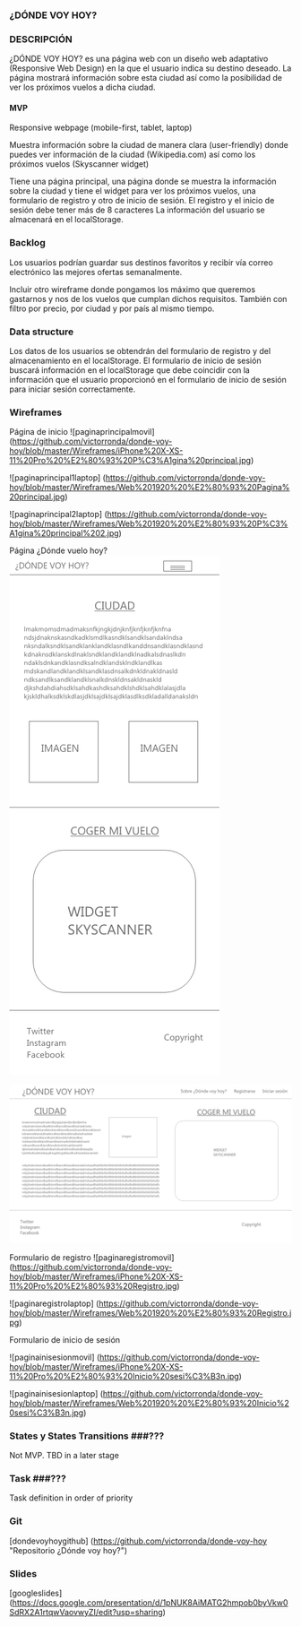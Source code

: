 ### ¿DÓNDE VOY HOY?



### DESCRIPCIÓN

¿DÓNDE VOY HOY? es una página web con un diseño web adaptativo (Responsive Web Design) en la que el usuario indica su destino deseado. La página mostrará información sobre esta ciudad así como la posibilidad de ver los próximos vuelos a dicha ciudad.


#### MVP

Responsive webpage (mobile-first, tablet, laptop)

Muestra información sobre la ciudad de manera clara (user-friendly) donde puedes ver información de la ciudad (Wikipedia.com) así como los próximos vuelos (Skyscanner widget)

Tiene una página principal, una página donde se muestra la información sobre la ciudad y tiene el widget para ver los próximos vuelos, una formulario de registro y otro de inicio de sesión.
El registro y el inicio de sesión debe tener más de 8 caracteres
La información del usuario se almacenará en el localStorage.


### Backlog

Los usuarios podrían guardar sus destinos favoritos y recibir vía correo electrónico las mejores ofertas semanalmente.

Incluir otro wireframe donde pongamos los máximo que queremos gastarnos y nos de los vuelos que cumplan dichos requisitos. También con filtro por precio, por ciudad y por país al mismo tiempo.


### Data structure

Los datos de los usuarios se obtendrán del formulario de registro y del almacenamiento en el localStorage. El formulario de inicio de sesión buscará información en el localStorage que debe coincidir con la información que el usuario proporcionó en el formulario de inicio de sesión para iniciar sesión correctamente.


### Wireframes




Página de inicio
![paginaprincipalmovil] (https://github.com/victorronda/donde-voy-hoy/blob/master/Wireframes/iPhone%20X-XS-11%20Pro%20%E2%80%93%20P%C3%A1gina%20principal.jpg)


![paginaprincipal1laptop] (https://github.com/victorronda/donde-voy-hoy/blob/master/Wireframes/Web%201920%20%E2%80%93%20Pagina%20principal.jpg)

![paginaprincipal2laptop] (https://github.com/victorronda/donde-voy-hoy/blob/master/Wireframes/Web%201920%20%E2%80%93%20P%C3%A1gina%20principal%202.jpg)



Página ¿Dónde vuelo hoy?
![paginadvhmovil](https://github.com/victorronda/donde-voy-hoy/blob/master/Wireframes/iPhone%20X-XS-11%20Pro%20%E2%80%93%20P%C3%A1gina%20secci%C3%B3n%20%C2%BFA%20d%C3%B3nde%20voy%20hoy.jpg)


![paginadvhlaptop](https://github.com/victorronda/donde-voy-hoy/blob/master/Wireframes/Web%201920%20%E2%80%93%20P%C3%A1gina%20secci%C3%B3n%20%C2%BFA%20d%C3%B3nde%20voy%20hoy.jpg)



Formulario de registro
![paginaregistromovil] (https://github.com/victorronda/donde-voy-hoy/blob/master/Wireframes/iPhone%20X-XS-11%20Pro%20%E2%80%93%20Registro.jpg)

![paginaregistrolaptop] (https://github.com/victorronda/donde-voy-hoy/blob/master/Wireframes/Web%201920%20%E2%80%93%20Registro.jpg)


Formulario de inicio de sesión

![paginainisesionmovil] (https://github.com/victorronda/donde-voy-hoy/blob/master/Wireframes/iPhone%20X-XS-11%20Pro%20%E2%80%93%20Inicio%20sesi%C3%B3n.jpg)

![paginainisesionlaptop] (https://github.com/victorronda/donde-voy-hoy/blob/master/Wireframes/Web%201920%20%E2%80%93%20Inicio%20sesi%C3%B3n.jpg)



### States y States Transitions ###???

Not MVP. TBD in a later stage


### Task ###???

Task definition in order of priority


### Git ###

[dondevoyhoygithub] (https://github.com/victorronda/donde-voy-hoy "Repositorio ¿Dónde voy hoy?")


### Slides ###

[googleslides] (https://docs.google.com/presentation/d/1pNUK8AiMATG2hmpob0byVkw0SdRX2A1rtqwVaovwyZI/edit?usp=sharing)

